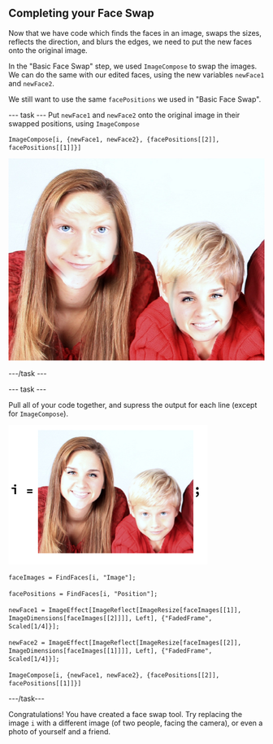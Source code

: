 ## Completing your Face Swap

Now that we have code which finds the faces in an image, swaps the sizes, reflects the direction, and blurs the edges, we need to put the new faces onto the original image.

In the "Basic Face Swap" step, we used `ImageCompose` to swap the images. We can do the same with our edited faces, using the new variables `newFace1` and `newFace2`.

We still want to use the same `facePositions` we used in "Basic Face Swap".

--- task ---
Put `newFace1` and `newFace2` onto the original image in their swapped positions, using `ImageCompose`

```
ImageCompose[i, {newFace1, newFace2}, {facePositions[[2]], facePositions[[1]]}]
```
![Complete project](images/Complete2.png)

---/task ---

--- task ---

Pull all of your code together, and supress the output for each line (except for `ImageCompose`).

![assign image to variable i](images/iequals2.png)
```
faceImages = FindFaces[i, "Image"];

facePositions = FindFaces[i, "Position"];

newFace1 = ImageEffect[ImageReflect[ImageResize[faceImages[[1]], ImageDimensions[faceImages[[2]]]], Left], {"FadedFrame", Scaled[1/4]}];

newFace2 = ImageEffect[ImageReflect[ImageResize[faceImages[[2]], ImageDimensions[faceImages[[1]]]], Left], {"FadedFrame", Scaled[1/4]}];

ImageCompose[i, {newFace1, newFace2}, {facePositions[[2]], facePositions[[1]]}]
  ```

---/task---


Congratulations! You have created a face swap tool. Try replacing the image `i` with a different image (of two people, facing the camera), or even a photo of yourself and a friend.


